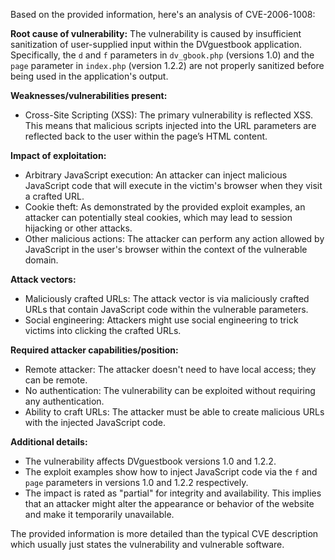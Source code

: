 Based on the provided information, here's an analysis of CVE-2006-1008:

**Root cause of vulnerability:**
The vulnerability is caused by insufficient sanitization of user-supplied input within the DVguestbook application. Specifically, the `d` and `f` parameters in `dv_gbook.php` (versions 1.0) and the `page` parameter in `index.php` (version 1.2.2) are not properly sanitized before being used in the application's output.

**Weaknesses/vulnerabilities present:**
- Cross-Site Scripting (XSS): The primary vulnerability is reflected XSS. This means that malicious scripts injected into the URL parameters are reflected back to the user within the page’s HTML content.

**Impact of exploitation:**
- Arbitrary JavaScript execution: An attacker can inject malicious JavaScript code that will execute in the victim's browser when they visit a crafted URL.
- Cookie theft: As demonstrated by the provided exploit examples, an attacker can potentially steal cookies, which may lead to session hijacking or other attacks.
- Other malicious actions: The attacker can perform any action allowed by JavaScript in the user's browser within the context of the vulnerable domain.

**Attack vectors:**
- Maliciously crafted URLs: The attack vector is via maliciously crafted URLs that contain JavaScript code within the vulnerable parameters.
- Social engineering: Attackers might use social engineering to trick victims into clicking the crafted URLs.

**Required attacker capabilities/position:**
- Remote attacker: The attacker doesn't need to have local access; they can be remote.
- No authentication: The vulnerability can be exploited without requiring any authentication.
- Ability to craft URLs: The attacker must be able to create malicious URLs with the injected JavaScript code.

**Additional details:**
- The vulnerability affects DVguestbook versions 1.0 and 1.2.2.
- The exploit examples show how to inject JavaScript code via the `f` and `page` parameters in versions 1.0 and 1.2.2 respectively.
- The impact is rated as "partial" for integrity and availability. This implies that an attacker might alter the appearance or behavior of the website and make it temporarily unavailable.

The provided information is more detailed than the typical CVE description which usually just states the vulnerability and vulnerable software.